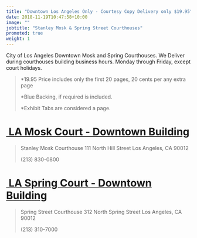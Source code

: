 ```yaml
---
title: "Downtown Los Angeles Only - Courtesy Copy Delivery only $19.95"
date: 2018-11-19T10:47:58+10:00
image: ""
jobtitle: "Stanley Mosk & Spring Street Courthouses"
promoted: true
weight: 1
---
```


City of Los Angeles Downtown Mosk and Spring Courthouses.
We Deliver during courthouses building business hours. Monday through Friday, except court holidays.


> *19.95 Price includes only the first 20 pages, 20 cents per any extra page
> 
> *Blue Backing, if required is included.
>
> *Exhibit Tabs are considered a page. 



# <a href="https://lacourtesycopies.com/efilingdivisionLACourtComplexCivilEfiling/" target="_blank"><img src="" alt="" style="height: 0px !important;width: 0px !important;" > LA Mosk Court - Downtown Building </a>


>  Stanley Mosk Courthouse
>  111 North Hill Street
>  Los Angeles, CA 90012
>
>  (213) 830-0800


# <a href="https://lacourtesycopies.com/efilingdivisionLACourtComplexCivilEfiling/" target="_blank"><img src="" alt="" style="height: 0px !important;width: 0px !important;" > LA Spring Court - Downtown Building </a>


>  Spring Street Courthouse
>  312 North Spring Street
>  Los Angeles, CA 90012
>
>  (213) 310-7000
>
